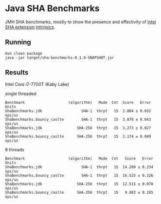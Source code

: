 Java SHA Benchmarks
===================

JMH SHA benchmarks, mostly to show the presence and effectivity of [Intel SHA extension](https://en.wikipedia.org/wiki/Intel_SHA_extensions) [intrinsics](https://bugs.openjdk.java.net/browse/JDK-8150767).

Running
-------

```
mvn clean package
java -jar target/sha-benchmarks-0.1.0-SNAPSHOT.jar
```

Results
-------

Intel Core i7-7700T (Kaby Lake)

single threaded

```
Benchmark                    (algorithm)   Mode  Cnt  Score   Error   Units
ShaBenchmarks.jdk                  SHA-1  thrpt   15  2.884 ± 0.032  ops/us
ShaBenchmarks.bouncy_caslte        SHA-1  thrpt   15  3.070 ± 0.043  ops/us
ShaBenchmarks.jdk                SHA-256  thrpt   15  3.273 ± 0.027  ops/us
ShaBenchmarks.bouncy_caslte      SHA-256  thrpt   15  2.174 ± 0.049  ops/us
```

8 threads

```
Benchmark                    (algorithm)   Mode  Cnt   Score   Error   Units
ShaBenchmarks.jdk                  SHA-1  thrpt   15  14.209 ± 0.334  ops/us
ShaBenchmarks.bouncy_caslte        SHA-1  thrpt   15  16.525 ± 0.326  ops/us
ShaBenchmarks.jdk                SHA-256  thrpt   15  12.515 ± 0.078  ops/us
ShaBenchmarks.bouncy_caslte      SHA-256  thrpt   15   9.883 ± 0.185  ops/us
```
